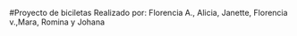 #Proyecto de biciletas 
Realizado por: Florencia A., Alicia, Janette, Florencia v.,Mara, Romina y Johana
